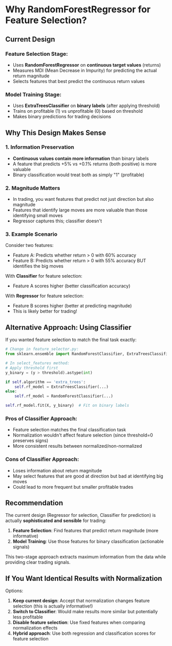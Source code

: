 # Why RandomForestRegressor for Feature Selection?

## Current Design

### Feature Selection Stage:
- Uses **RandomForestRegressor** on **continuous target values** (returns)
- Measures MDI (Mean Decrease in Impurity) for predicting the actual return magnitude
- Selects features that best predict the continuous return values

### Model Training Stage:
- Uses **ExtraTreesClassifier** on **binary labels** (after applying threshold)
- Trains on profitable (1) vs unprofitable (0) based on threshold
- Makes binary predictions for trading decisions

## Why This Design Makes Sense

### 1. Information Preservation
- **Continuous values contain more information** than binary labels
- A feature that predicts +5% vs +0.1% returns (both positive) is more valuable
- Binary classification would treat both as simply "1" (profitable)

### 2. Magnitude Matters
- In trading, you want features that predict not just direction but also magnitude
- Features that identify large moves are more valuable than those identifying small moves
- Regressor captures this; classifier doesn't

### 3. Example Scenario
Consider two features:
- Feature A: Predicts whether return > 0 with 60% accuracy
- Feature B: Predicts whether return > 0 with 55% accuracy BUT identifies the big moves

With **Classifier** for feature selection:
- Feature A scores higher (better classification accuracy)

With **Regressor** for feature selection:
- Feature B scores higher (better at predicting magnitude)
- This is likely better for trading!

## Alternative Approach: Using Classifier

If you wanted feature selection to match the final task exactly:

```python
# Change in feature_selector.py:
from sklearn.ensemble import RandomForestClassifier, ExtraTreesClassifier

# In select_features method:
# Apply threshold first
y_binary = (y > threshold).astype(int)

if self.algorithm == 'extra_trees':
    self.rf_model = ExtraTreesClassifier(...)
else:
    self.rf_model = RandomForestClassifier(...)

self.rf_model.fit(X, y_binary)  # Fit on binary labels
```

### Pros of Classifier Approach:
- Feature selection matches the final classification task
- Normalization wouldn't affect feature selection (since threshold=0 preserves signs)
- More consistent results between normalized/non-normalized

### Cons of Classifier Approach:
- Loses information about return magnitude
- May select features that are good at direction but bad at identifying big moves
- Could lead to more frequent but smaller profitable trades

## Recommendation

The current design (Regressor for selection, Classifier for prediction) is actually **sophisticated and sensible** for trading:

1. **Feature Selection**: Find features that predict return magnitude (more informative)
2. **Model Training**: Use those features for binary classification (actionable signals)

This two-stage approach extracts maximum information from the data while providing clear trading signals.

## If You Want Identical Results with Normalization

Options:
1. **Keep current design**: Accept that normalization changes feature selection (this is actually informative!)
2. **Switch to Classifier**: Would make results more similar but potentially less profitable
3. **Disable feature selection**: Use fixed features when comparing normalization effects
4. **Hybrid approach**: Use both regression and classification scores for feature selection